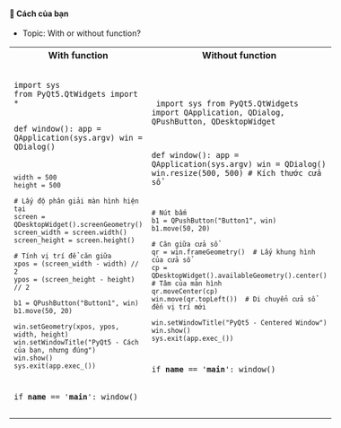 <div style="display: flex; gap: 20px;">

<div style="flex: 1">
  
#### 🔹 Cách của bạn
- Topic: With or without function?
<table>
  <tr>
    <th>With function</th>
    <th>Without function</th>
  </tr>
  <tr>
    <td>
      <pre><code>
import sys
from PyQt5.QtWidgets import *

def window():
    app = QApplication(sys.argv)
    win = QDialog()

    width = 500
    height = 500

    # Lấy độ phân giải màn hình hiện tại
    screen = QDesktopWidget().screenGeometry()
    screen_width = screen.width()
    screen_height = screen.height()

    # Tính vị trí để căn giữa
    xpos = (screen_width - width) // 2
    ypos = (screen_height - height) // 2

    b1 = QPushButton("Button1", win)
    b1.move(50, 20)

    win.setGeometry(xpos, ypos, width, height)
    win.setWindowTitle("PyQt5 - Cách của bạn, nhưng đúng")
    win.show()
    sys.exit(app.exec_())

if __name__ == '__main__':
    window()
      </code></pre>
    </td>
    <td>
      <pre><code>
import sys
from PyQt5.QtWidgets import QApplication, QDialog, QPushButton, QDesktopWidget

def window():
    app = QApplication(sys.argv)
    win = QDialog()
    win.resize(500, 500)  # Kích thước cửa sổ

    # Nút bấm
    b1 = QPushButton("Button1", win)
    b1.move(50, 20)

    # Căn giữa cửa sổ
    qr = win.frameGeometry()  # Lấy khung hình của cửa sổ
    cp = QDesktopWidget().availableGeometry().center()  # Tâm của màn hình
    qr.moveCenter(cp)
    win.move(qr.topLeft())  # Di chuyển cửa sổ đến vị trí mới

    win.setWindowTitle("PyQt5 - Centered Window")
    win.show()
    sys.exit(app.exec_())

if __name__ == '__main__':
    window()
      </code></pre>
    </td>
  </tr>
</table>
